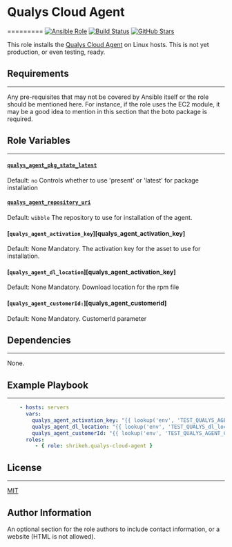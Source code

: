 # Qualys Cloud Agent
=========
[![Ansible Role](https://img.shields.io/ansible/role/5948.svg)](https://galaxy.ansible.com/detail#/role/5948)
[![Build Status](https://travis-ci.org/shrikeh/ansible-qualys-cloud-agent.svg)](https://travis-ci.org/shrikeh/ansible-qualys-cloud-agent)
[![GitHub Stars](https://img.shields.io/github/stars/shrikeh/ansible-qualys-cloud-agent.svg)](https://github.com/shrikeh/ansible-qualys-cloud-agent)

This role installs the [Qualys Cloud Agent][qualys_cloud_agent] on Linux hosts. This is not yet production, or even testing, ready.

## Requirements
------------

Any pre-requisites that may not be covered by Ansible itself or the role should be mentioned here. For instance, if the role uses the EC2 module, it may be a good idea to mention in this section that the boto package is required.

## Role Variables
--------------

#### [`qualys_agent_pkg_state_latest`][qualys_agent_pkg_state_latest]
Default: `no`
Controls whether to use 'present' or 'latest' for package installation

#### [`qualys_agent_repository_uri`][qualys_agent_repository_uri]
Default: `wibble`
The repository to use for installation of the agent.

#### [`qualys_agent_activation_key`][qualys_agent_activation_key]
Default: None
Mandatory. The activation key for the asset to use for installation.


#### [`qualys_agent_dl_location`][qualys_agent_activation_key]
Default: None
Mandatory. Download location for the rpm file

#### [`qualys_agent_customerId:`][qualys_agent_customerid]
Default: None
Mandatory. CustomerId parameter


## Dependencies
------------

None.

## Example Playbook
----------------
```YAML
    - hosts: servers
      vars:
        qualys_agent_activation_key: "{{ lookup('env', 'TEST_QUALYS_AGENT_ACTIVATION_KEY') }}"
        qualys_agent_dl_location: "{{ lookup('env', 'TEST_QUALYS_dl_location') }}"
        qualys_agent_customerId: "{{ lookup('env', 'TEST_QUALYS_AGENT_CustomerId') }}"
      roles:
         - { role: shrikeh.qualys-cloud-agent }
```

 ## License
 -------

 [MIT][licence]

Author Information
------------------

An optional section for the role authors to include contact information, or a website (HTML is not allowed).

[qualys_cloud_agent]: https://www.qualys.com/enterprises/security-compliance-cloud-platform/
[qualys_agent_pkg_state_latest]: https://github.com/shrikeh/ansible-qualys-cloud-agent/blob/master/defaults/main.yml#L3
[qualys_agent_repository_uri]: https://github.com/shrikeh/ansible-qualys-cloud-agent/blob/master/defaults/main.yml#L4
[licence]: https://raw.githubusercontent.com/shrikeh/ansible-qualys-cloud-agent/master/LICENSE
